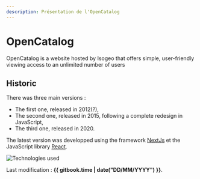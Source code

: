 ```yaml
---
description: Présentation de l'OpenCatalog
---
```


# OpenCatalog

OpenCatalog is a website hosted by Isogeo that offers simple, user-friendly viewing access to an unlimited number of users

## Historic
There was three main versions :
* The first one, released in 2012(?),
* The second one, released in 2015, following a complete redesign in JavaScript,
* The third one, released in 2020.

The latest version was developped using the framework [NextJs](https://nextjs.org/) et the JavaScript library [React](https://fr.reactjs.org/). 

![Technologies used](/assets/historic/technologies_used.png)

Last modification : **{{ gitbook.time | date("DD/MM/YYYY") }}**.
